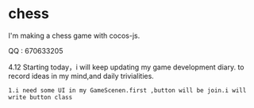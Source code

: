 # chess

I'm making a chess game with cocos-js.

QQ : 670633205

4.12
    Starting today，i will keep updating my game development diary.
    to record ideas in my mind,and daily trivialities.
    
    1.i need some UI in my GameScenen.first ,button will be join.i will write button class